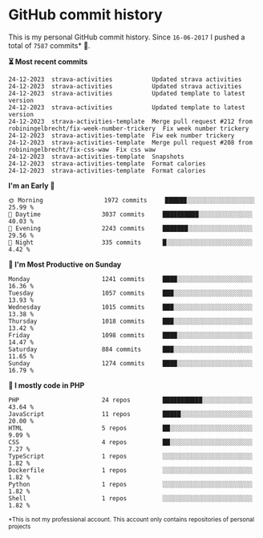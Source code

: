 # GitHub commit history
This is my personal GitHub commit history. Since <!--START_SECTION:first-commit-date-->`16-06-2017`<!--END_SECTION:first-commit-date--> I pushed a total of <!--START_SECTION:total-commit-count-->`7587`<!--END_SECTION:total-commit-count--> commits* 🎉.

<!--START_SECTION:most-recent-commits-->
**⏳ Most recent commits**
                                        
```text
24-12-2023  strava-activities           Updated strava activities
24-12-2023  strava-activities           Updated strava activities
24-12-2023  strava-activities           Updated template to latest version
24-12-2023  strava-activities           Updated template to latest version
24-12-2023  strava-activities-template  Merge pull request #212 from robiningelbrecht/fix-week-number-trickery  Fix week number trickery
24-12-2023  strava-activities-template  Fiw eek number trickery
24-12-2023  strava-activities-template  Merge pull request #208 from robiningelbrecht/fix-css-waw  Fix css waw
24-12-2023  strava-activities-template  Snapshots
24-12-2023  strava-activities-template  Format calories
24-12-2023  strava-activities-template  Format calories
```
<!--END_SECTION:most-recent-commits-->  

<!--START_SECTION:commits-per-day-time-->
**I&#039;m an Early 🐤**

```text
🌞 Morning                 1972 commits     ██████░░░░░░░░░░░░░░░░░░░   25.99 %
🌆 Daytime                 3037 commits     ██████████░░░░░░░░░░░░░░░   40.03 %
🌃 Evening                 2243 commits     ███████░░░░░░░░░░░░░░░░░░   29.56 %
🌙 Night                   335 commits      █░░░░░░░░░░░░░░░░░░░░░░░░   4.42 %
```
<!--END_SECTION:commits-per-day-time-->  

<!--START_SECTION:commits-per-weekday-->
**📅 I&#039;m Most Productive on Sunday**

```text
Monday                    1241 commits     ████░░░░░░░░░░░░░░░░░░░░░   16.36 %
Tuesday                   1057 commits     ███░░░░░░░░░░░░░░░░░░░░░░   13.93 %
Wednesday                 1015 commits     ███░░░░░░░░░░░░░░░░░░░░░░   13.38 %
Thursday                  1018 commits     ███░░░░░░░░░░░░░░░░░░░░░░   13.42 %
Friday                    1098 commits     ████░░░░░░░░░░░░░░░░░░░░░   14.47 %
Saturday                  884 commits      ███░░░░░░░░░░░░░░░░░░░░░░   11.65 %
Sunday                    1274 commits     ████░░░░░░░░░░░░░░░░░░░░░   16.79 %
```
<!--END_SECTION:commits-per-weekday-->  

<!--START_SECTION:repos-per-language-->
**💬 I mostly code in PHP**

```text
PHP                       24 repos         ███████████░░░░░░░░░░░░░░   43.64 %
JavaScript                11 repos         █████░░░░░░░░░░░░░░░░░░░░   20.00 %
HTML                      5 repos          ██░░░░░░░░░░░░░░░░░░░░░░░   9.09 %
CSS                       4 repos          ██░░░░░░░░░░░░░░░░░░░░░░░   7.27 %
TypeScript                1 repos          ░░░░░░░░░░░░░░░░░░░░░░░░░   1.82 %
Dockerfile                1 repos          ░░░░░░░░░░░░░░░░░░░░░░░░░   1.82 %
Python                    1 repos          ░░░░░░░░░░░░░░░░░░░░░░░░░   1.82 %
Shell                     1 repos          ░░░░░░░░░░░░░░░░░░░░░░░░░   1.82 %
```
<!--END_SECTION:repos-per-language-->  

<sub>*This is not my professional account. This account only contains repositories of personal projects</sub>
